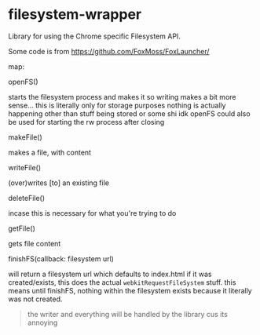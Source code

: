 # filesystem-wrapper
Library for using the Chrome specific Filesystem API.

Some code is from https://github.com/FoxMoss/FoxLauncher/

map:

openFS()

starts the filesystem process and makes it so writing makes a bit more sense... this is literally only for storage purposes nothing is actually happening other than stuff being stored or some shi idk openFS could also be used for starting the rw process after closing

makeFile()

makes a file, with content

writeFile()

(over)writes [to] an existing file

deleteFile()

incase this is necessary for what you're trying to do

getFile()

gets file content

finishFS(callback: filesystem url)

will return a filesystem url which defaults to index.html if it was created/exists, this does the actual `webkitRequestFileSystem` stuff. this means until finishFS, nothing within the filesystem exists because it literally was not created.

> the writer and everything will be handled by the library cus its annoying
